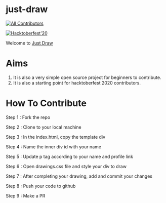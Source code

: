 # just-draw

<!-- ALL-CONTRIBUTORS-BADGE:START - Do not remove or modify this section -->

[![All Contributors](https://img.shields.io/badge/all_contributors-8-orange.svg?style=flat-square)](#contributors-)

<!-- ALL-CONTRIBUTORS-BADGE:END -->

[![Hacktoberfest'20](https://img.shields.io/badge/hacktoberfest-2020-pinkpurple)](#)

Welcome to <a href="https://sushilbajracharya01.github.io/just-draw/" target="_blank">Just Draw<a/>

# Aims

1. It is also a very simple open source project for beginners to contribute.
2. It is also a starting point for hacktoberfest 2020 contributors.

# How To Contribute

Step 1 : Fork the repo

Step 2 : Clone to your local machine

Step 3 : In the index.html, copy the template div

Step 4 : Name the inner div id with your name

Step 5 : Update p tag according to your name and profile link

Step 6 : Open drawings.css file and style your div to draw

Step 7 : After completing your drawing, add and commit your changes

Step 8 : Push your code to github

Step 9 : Make a PR
